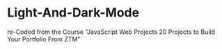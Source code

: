 # Light-And-Dark-Mode
re-Coded from the Course "JavaScript Web Projects 20 Projects to Build Your Portfolio From ZTM"
